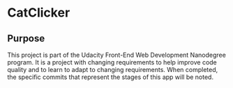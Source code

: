 # CatClicker

## Purpose
This project is part of the Udacity Front-End Web Development Nanodegree program.  It is a project with changing requirements to help improve code quality and to learn to adapt to changing requirements.  When completed, the specific commits that represent the stages of this app will be noted.
